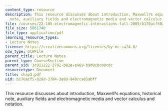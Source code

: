 ```yaml
---
content_type: resource
description: This resource discusses about introduction, Maxwell?s equations, historical
  note, auxiliary fields and electromagnetic media and vector calculus and notation.
file: /courses/22-105-electromagnetic-interactions-fall-2005/b170acf5028d37843e80940cca85abff_chap1.pdf
file_size: 5861740
file_type: application/pdf
learning_resource_types:
- Lecture Notes
license: https://creativecommons.org/licenses/by-nc-sa/4.0/
ocw_type: OCWFile
parent_title: Lecture Notes
parent_type: CourseSection
parent_uid: 3c911222-3792-b82e-e969-b9d8cbc00cdc
resourcetype: Document
title: chap1.pdf
uid: b170acf5-028d-3784-3e80-940cca85abff
---
```

This resource discusses about introduction, Maxwell?s equations, historical note, auxiliary fields and electromagnetic media and vector calculus and notation.